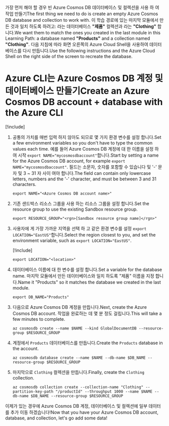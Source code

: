 <span data-ttu-id="44b56-101">가장 먼저 해야 할 경우 빈 Azure Cosmos DB 데이터베이스 및 컬렉션을 사용 하 여 작업 만들기</span><span class="sxs-lookup"><span data-stu-id="44b56-101">The first thing we need to do is create an empty Azure Cosmos DB database and collection to work with.</span></span> <span data-ttu-id="44b56-102">이 학습 경로에 있는 마지막 모듈에서 만든 것과 일치 하도록 하려고: 라는 데이터베이스 **"제품"** 컬렉션과 라는 **"Clothing"** 합니다.</span><span class="sxs-lookup"><span data-stu-id="44b56-102">We want them to match the ones you created in the last module in this Learning Path: a database named **"Products"** and a collection named **"Clothing"**.</span></span> <span data-ttu-id="44b56-103">다음 지침에 따라 화면 오른쪽의 Azure Cloud Shell을 사용하여 데이터베이스를 다시 만듭니다.</span><span class="sxs-lookup"><span data-stu-id="44b56-103">Use the following instructions and the Azure Cloud Shell on the right side of the screen to recreate the database.</span></span>

# <a name="create-an-azure-cosmos-db-account--database-with-the-azure-cli"></a><span data-ttu-id="44b56-104">Azure CLI는 Azure Cosmos DB 계정 및 데이터베이스 만들기</span><span class="sxs-lookup"><span data-stu-id="44b56-104">Create an Azure Cosmos DB account + database with the Azure CLI</span></span>

[!include[](../../../includes/azure-sandbox-activate.md)]

<!--
TODO: This is original text prior to updates to use the sandbox. These can be worked back in as instructions for people using their own subscriptions. There is one more block like this below. Note that the assignment of RESOURCE_GROUP below would need to be different as well.

1. Start by selecting the correct subscription - you want to select the subscription ID associated with your free education access subscription.

    ```azurecli
    az account list --output table
    ```

1. Make sure you see "sandbox" in the subscription list and set it as the current one to use:

    ```azurecli
    az account set --subscription "sandbox"
    ```
    
1. Get the Resource Group that has been created for you. If you are using your own subscription, skip this step and just supply a unique name you want to use in the `RESOURCE_GROUP` environment variable below. Take note of the Resource Group name. This is where we will create our database.

    ```azurecli
    az group list --out table
    ```
-->

1. <span data-ttu-id="44b56-105">공통의 가치를 매번 입력 하지 않아도 되므로 몇 가지 환경 변수를 설정 합니다.</span><span class="sxs-lookup"><span data-stu-id="44b56-105">Set a few environment variables so you don't have to type the common values each time.</span></span> <span data-ttu-id="44b56-106">예를 들어 Azure Cosmos DB 계정에 대 한 이름을 설정 하 여 시작 `export NAME="mycosmosdbaccount"`합니다.</span><span class="sxs-lookup"><span data-stu-id="44b56-106">Start by setting a name for the Azure Cosmos DB account, for example `export NAME="mycosmosdbaccount"`.</span></span> <span data-ttu-id="44b56-107">필드는 소문자, 숫자를 포함할 수 있습니다 및 '-' 문자 및 3 ~ 31 자 사이 여야 합니다.</span><span class="sxs-lookup"><span data-stu-id="44b56-107">The field can contain only lowercase letters, numbers and the '-' character, and must be between 3 and 31 characters.</span></span>

    ```azurecli
    export NAME="<Azure Cosmos DB account name>"
    ```

2. <span data-ttu-id="44b56-108">기존 샌드박스 리소스 그룹을 사용 하는 리소스 그룹을 설정 합니다.</span><span class="sxs-lookup"><span data-stu-id="44b56-108">Set the resource group to use the existing Sandbox resource group.</span></span>

    ```azurecli
    export RESOURCE_GROUP="<rgn>[Sandbox resource group name]</rgn>"
    ```

2. <span data-ttu-id="44b56-109">사용자에 게 가장 가까운 지역을 선택 하 고 같은 환경 변수를 설정 `export LOCATION="EastUS"`합니다.</span><span class="sxs-lookup"><span data-stu-id="44b56-109">Select the region closest to you, and set the environment variable, such as `export LOCATION="EastUS"`.</span></span>

    [!include[](../../../includes/azure-sandbox-regions-first-mention-note.md)]

    ```azurecli
    export LOCATION="<location>"
    ```

2. <span data-ttu-id="44b56-110">데이터베이스 이름에 대 한 변수를 설정 합니다.</span><span class="sxs-lookup"><span data-stu-id="44b56-110">Set a variable for the database name.</span></span> <span data-ttu-id="44b56-111">마지막 모듈에서 만든 데이터베이스와 일치 하도록 "제품" 이름을 지정 합니다.</span><span class="sxs-lookup"><span data-stu-id="44b56-111">Name it "Products" so it matches the database we created in the last module.</span></span>

    ```azurecli
    export DB_NAME="Products"
    ```

<!-- 

TODO: Pre-sandbox text to be worked back in.

1. If you are doing this on your own subscription, and you are using a _new_ Resource Group (recommended), then use the following command to create the Resource Group. **Important:** If you are using the free education resources provided by Microsoft Learn, then you do not need to execute this step. Instead, make sure the `RESOURCE_GROUP` variable above is set to your assigned resource group.

    ```azurecli
    az group create --name $RESOURCE_GROUP --location $LOCATION
    ```
-->

3. <span data-ttu-id="44b56-112">다음으로 Azure Cosmos DB 계정을 만듭니다.</span><span class="sxs-lookup"><span data-stu-id="44b56-112">Next, create the Azure Cosmos DB account.</span></span> <span data-ttu-id="44b56-113">작업을 완료하는 데 몇 분 정도 걸립니다.</span><span class="sxs-lookup"><span data-stu-id="44b56-113">This will take a few minutes to complete.</span></span>

    ```azurecli
    az cosmosdb create --name $NAME --kind GlobalDocumentDB --resource-group $RESOURCE_GROUP
    ```

4. <span data-ttu-id="44b56-114">계정에서 `Products` 데이터베이스를 만듭니다.</span><span class="sxs-lookup"><span data-stu-id="44b56-114">Create the `Products` database in the account.</span></span>

    ```azurecli
    az cosmosdb database create --name $NAME --db-name $DB_NAME --resource-group $RESOURCE_GROUP
    ```

5. <span data-ttu-id="44b56-115">마지막으로 `Clothing` 컬렉션을 만듭니다.</span><span class="sxs-lookup"><span data-stu-id="44b56-115">Finally, create the `Clothing` collection.</span></span>

    ```azurecli
    az cosmosdb collection create --collection-name "Clothing" --partition-key-path "/productId" --throughput 1000 --name $NAME --db-name $DB_NAME --resource-group $RESOURCE_GROUP
    ```

<span data-ttu-id="44b56-116">이제가 있는 경우에 Azure Cosmos DB 계정, 데이터베이스 및 컬렉션에 일부 데이터를 추가 이동 하겠습니다!</span><span class="sxs-lookup"><span data-stu-id="44b56-116">Now that you have your Azure Cosmos DB account, database, and collection, let's go add some data!</span></span>